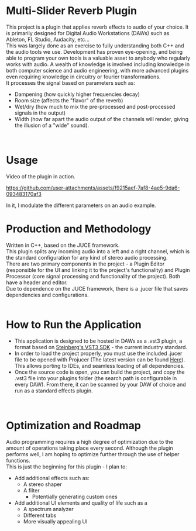# Multi-Slider Reverb Plugin
This project is a plugin that applies reverb effects to audio of your choice. It is primarily designed for Digital Audio Workstations (DAWs) such as Ableton, FL Studio, Audacity, etc... \
This was largely done as an exercise to fully understanding both C++ and the audio tools we use. Development has proven eye-opening, and being able to program your own tools is a valuable asset to anybody who regularly works with audio. A wealth of knowledge is involved including knowledge in both computer science and audio engineering, with more advanced plugins even requiring knowledge in circuitry or fourier transformations. \
It processes the signal based on parameters such as:
* Dampening (how quickly higher frequencies decay) 
* Room size (affects the "flavor" of the reverb)
* Wet/dry (how much to mix the pre-processed and post-processed signals in the output)
* Width (how far apart the audio output of the channels will render, giving the illusion of a "wide" sound).
<br>

# Usage
Video of the plugin in action.
<br>



https://github.com/user-attachments/assets/f9215aef-7af8-4ae5-9da6-093483170af3



In it, I modulate the different parameters on an audio example. 
<br>


# Production and Methodology
Written in C++, based on the JUCE framework. \
This plugin splits any incoming audio into a left and a right channel, which is the standard configuration for any kind of stereo audio processing. \
There are two primary components in the project - a Plugin Editor (responsible for the UI and linking it to the project's functionality) and Plugin Processor (core signal processing and functionality of the project). Both have a header and editor. \
Due to dependence on the JUCE framework, there is a .jucer file that saves dependencies and configurations. 
<br>
<br>

# How to Run the Application
* This application is designed to be hosted in DAWs as a .vst3 plugin, a format based on [Steinberg's VST3 SDK](https://github.com/steinbergmedia/vst3sdk) - the current industry standard. 
* In order to load the project properly, you must use the included .jucer file to be opened with Projucer (The latest version can be found [Here](https://juce.com/download/)). This allows porting to IDEs, and seamless loading of all dependencies. 
* Once the source code is open, you can build the project, and copy the .vst3 file into your plugins folder (the search path is configurable in every DAW). From there, it can be scanned by your DAW of choice and run as a standard effects plugin. 
<br>

# Optimization and Roadmap
Audio programming requires a high degree of optimization due to the amount of operations taking place every second. Although the plugin performs well, I am hoping to optimize further through the use of helper functions.\
This is just the beginning for this plugin - I plan to: 
* Add additional effects such as:
  * A stereo shaper 
  * A filter
    * Potentially generating custom ones
* Add additional UI elements and quality of life such as a
  * A spectrum analyzer
  * Different tabs
  * More visually appealing UI

